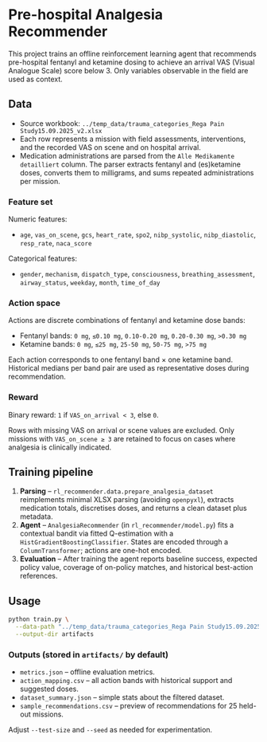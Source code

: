 # Pre-hospital Analgesia Recommender

This project trains an offline reinforcement learning agent that recommends pre-hospital fentanyl and ketamine dosing to achieve an arrival VAS (Visual Analogue Scale) score below 3. Only variables observable in the field are used as context.

## Data
- Source workbook: `../temp_data/trauma_categories_Rega Pain Study15.09.2025_v2.xlsx`
- Each row represents a mission with field assessments, interventions, and the recorded VAS on scene and on hospital arrival.
- Medication administrations are parsed from the `Alle Medikamente detailliert` column. The parser extracts fentanyl and (es)ketamine doses, converts them to milligrams, and sums repeated administrations per mission.

### Feature set
Numeric features:
- `age`, `vas_on_scene`, `gcs`, `heart_rate`, `spo2`, `nibp_systolic`, `nibp_diastolic`, `resp_rate`, `naca_score`

Categorical features:
- `gender`, `mechanism`, `dispatch_type`, `consciousness`, `breathing_assessment`, `airway_status`, `weekday`, `month`, `time_of_day`

### Action space
Actions are discrete combinations of fentanyl and ketamine dose bands:
- Fentanyl bands: `0 mg`, `≤0.10 mg`, `0.10-0.20 mg`, `0.20-0.30 mg`, `>0.30 mg`
- Ketamine bands: `0 mg`, `≤25 mg`, `25-50 mg`, `50-75 mg`, `>75 mg`

Each action corresponds to one fentanyl band × one ketamine band. Historical medians per band pair are used as representative doses during recommendation.

### Reward
Binary reward: `1` if `VAS_on_arrival < 3`, else `0`.

Rows with missing VAS on arrival or scene values are excluded. Only missions with `VAS_on_scene ≥ 3` are retained to focus on cases where analgesia is clinically indicated.

## Training pipeline
1. **Parsing** – `rl_recommender.data.prepare_analgesia_dataset` reimplements minimal XLSX parsing (avoiding `openpyxl`), extracts medication totals, discretises doses, and returns a clean dataset plus metadata.
2. **Agent** – `AnalgesiaRecommender` (in `rl_recommender/model.py`) fits a contextual bandit via fitted Q-estimation with a `HistGradientBoostingClassifier`. States are encoded through a `ColumnTransformer`; actions are one-hot encoded.
3. **Evaluation** – After training the agent reports baseline success, expected policy value, coverage of on-policy matches, and historical best-action references.

## Usage
```bash
python train.py \
  --data-path "../temp_data/trauma_categories_Rega Pain Study15.09.2025_v2.xlsx" \
  --output-dir artifacts
```

### Outputs (stored in `artifacts/` by default)
- `metrics.json` – offline evaluation metrics.
- `action_mapping.csv` – all action bands with historical support and suggested doses.
- `dataset_summary.json` – simple stats about the filtered dataset.
- `sample_recommendations.csv` – preview of recommendations for 25 held-out missions.

Adjust `--test-size` and `--seed` as needed for experimentation.
